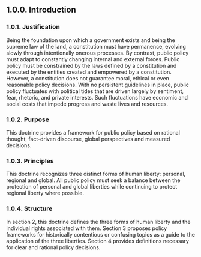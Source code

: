 ## 1.0.0. Introduction

### 1.0.1. Justification
Being the foundation upon which a government exists and being the supreme law of the land, a constitution must have permanence, evolving slowly through intentionally onerous processes.  By contrast, public policy must adapt to constantly changing internal and external forces.  Public policy must be constrained by the laws defined by a constitution and executed by the entities created and empowered by a constitution.  However, a constitution does not guarantee moral, ethical or even reasonable policy decisions.  With no persistent guidelines in place, public policy fluctuates with political tides that are driven largely by sentiment, fear, rhetoric, and private interests.  Such fluctuations have economic and social costs that impede progress and waste lives and resources.

### 1.0.2. Purpose
This doctrine provides a framework for public policy based on rational thought, fact-driven discourse, global perspectives and measured decisions.  

### 1.0.3. Principles
This doctrine recognizes three distinct forms of human liberty: personal, regional and global.  All public policy must seek a balance between the protection of personal and global liberties while continuing to protect regional liberty where possible.  

### 1.0.4. Structure
In section 2, this doctrine defines the three forms of human liberty and the individual rights associated with them.  Section 3 proposes policy frameworks for historically contentious or confusing topics as a guide to the application of the three liberties.  Section 4 provides definitions necessary for clear and rational policy decisions.  